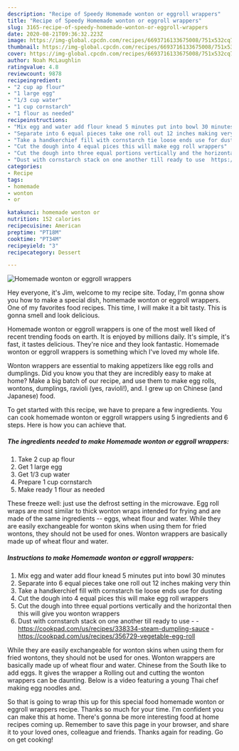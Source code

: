 ```yaml
---
description: "Recipe of Speedy Homemade wonton or eggroll wrappers"
title: "Recipe of Speedy Homemade wonton or eggroll wrappers"
slug: 3165-recipe-of-speedy-homemade-wonton-or-eggroll-wrappers
date: 2020-08-21T09:36:32.223Z
image: https://img-global.cpcdn.com/recipes/6693716133675008/751x532cq70/homemade-wonton-or-eggroll-wrappers-recipe-main-photo.jpg
thumbnail: https://img-global.cpcdn.com/recipes/6693716133675008/751x532cq70/homemade-wonton-or-eggroll-wrappers-recipe-main-photo.jpg
cover: https://img-global.cpcdn.com/recipes/6693716133675008/751x532cq70/homemade-wonton-or-eggroll-wrappers-recipe-main-photo.jpg
author: Noah McLaughlin
ratingvalue: 4.8
reviewcount: 9878
recipeingredient:
- "2 cup ap flour"
- "1 large egg"
- "1/3 cup water"
- "1 cup cornstarch"
- "1 flour as needed"
recipeinstructions:
- "Mix egg and water add flour knead 5 minutes put into bowl 30 minutes"
- "Separate into 6 equal pieces take one roll out 12 inches making very thin"
- "Take a handkerchief fill with cornstarch tie loose ends use for dusting"
- "Cut the dough into 4 equal pices this will make egg roll wrappers"
- "Cut the dough into three equal portions vertically and the horizontal then this will give you wonton wrappers"
- "Dust with cornstarch stack on one another till ready to use  https://cookpad.com/us/recipes/338334-steam-dumpling-sauce https://cookpad.com/us/recipes/356729-vegetable-egg-roll"
categories:
- Recipe
tags:
- homemade
- wonton
- or

katakunci: homemade wonton or 
nutrition: 152 calories
recipecuisine: American
preptime: "PT18M"
cooktime: "PT34M"
recipeyield: "3"
recipecategory: Dessert

---
```



![Homemade wonton or eggroll wrappers](https://img-global.cpcdn.com/recipes/6693716133675008/751x532cq70/homemade-wonton-or-eggroll-wrappers-recipe-main-photo.jpg)

Hey everyone, it's Jim, welcome to my recipe site. Today, I'm gonna show you how to make a special dish, homemade wonton or eggroll wrappers. One of my favorites food recipes. This time, I will make it a bit tasty. This is gonna smell and look delicious.

Homemade wonton or eggroll wrappers is one of the most well liked of recent trending foods on earth. It is enjoyed by millions daily. It's simple, it's fast, it tastes delicious. They're nice and they look fantastic. Homemade wonton or eggroll wrappers is something which I've loved my whole life.

Wonton wrappers are essential to making appetizers like egg rolls and dumplings. Did you know you that they are incredibly easy to make at home? Make a big batch of our recipe, and use them to make egg rolls, wontons, dumplings, ravioli (yes, ravioli!), and. I grew up on Chinese (and Japanese) food.


To get started with this recipe, we have to prepare a few ingredients. You can cook homemade wonton or eggroll wrappers using 5 ingredients and 6 steps. Here is how you can achieve that.

<!--inarticleads1-->

##### The ingredients needed to make Homemade wonton or eggroll wrappers:

1. Take 2 cup ap flour
1. Get 1 large egg
1. Get 1/3 cup water
1. Prepare 1 cup cornstarch
1. Make ready 1 flour as needed


These freeze well: just use the defrost setting in the microwave. Egg roll wraps are most similar to thick wonton wraps intended for frying and are made of the same ingredients -- eggs, wheat flour and water. While they are easily exchangeable for wonton skins when using them for fried wontons, they should not be used for ones. Wonton wrappers are basically made up of wheat flour and water. 

<!--inarticleads2-->

##### Instructions to make Homemade wonton or eggroll wrappers:

1. Mix egg and water add flour knead 5 minutes put into bowl 30 minutes
1. Separate into 6 equal pieces take one roll out 12 inches making very thin
1. Take a handkerchief fill with cornstarch tie loose ends use for dusting
1. Cut the dough into 4 equal pices this will make egg roll wrappers
1. Cut the dough into three equal portions vertically and the horizontal then this will give you wonton wrappers
1. Dust with cornstarch stack on one another till ready to use -  - https://cookpad.com/us/recipes/338334-steam-dumpling-sauce - https://cookpad.com/us/recipes/356729-vegetable-egg-roll


While they are easily exchangeable for wonton skins when using them for fried wontons, they should not be used for ones. Wonton wrappers are basically made up of wheat flour and water. Chinese from the South like to add eggs. It gives the wrapper a Rolling out and cutting the wonton wrappers can be daunting. Below is a video featuring a young Thai chef making egg noodles and. 

So that is going to wrap this up for this special food homemade wonton or eggroll wrappers recipe. Thanks so much for your time. I'm confident you can make this at home. There's gonna be more interesting food at home recipes coming up. Remember to save this page in your browser, and share it to your loved ones, colleague and friends. Thanks again for reading. Go on get cooking!
